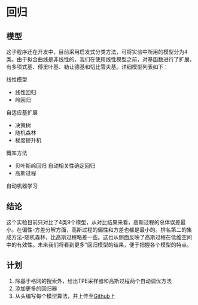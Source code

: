 # 回归

## 模型
这子程序还在开发中，目前采用启发式分类方法，可将实验中所用的模型分为4类。由于拟合曲线是非线性的，我们在使用线性模型之前，对基函数进行了扩展，有多项式基、傅里叶基、勒让德基和切比雪夫基。详细模型列表如下：

线性模型
- 线性回归
- 岭回归

自适应基扩展
- 决策树
- 随机森林
- 梯度提升机

概率方法
- 贝叶斯岭回归
 自动相关性确定回归
- 高斯过程

自动机器学习


## 结论
这个实验目前只对比了4类9个模型，从对比结果来看，高斯过程的总体误差最小。在偏性-方差分解方面，高斯过程的偏性和方差也都是最小的。排名第二的集成方法-随机森林，比高斯过程略差一些。这也从侧面反映了高斯过程在低维空间中的有效性。未来我们将看到更多"回归模型的结果，便于把握各个模型的特点。

## 计划
1. 除基于格网的搜索外，给出TPE采样器和高斯过程两个自动调优方法
2. 添加更多的回归器
3. 从头编写每个模型算法，并上传至[Github](https://github.com/TaiChiTiger/machine-learning-algorithms)上
